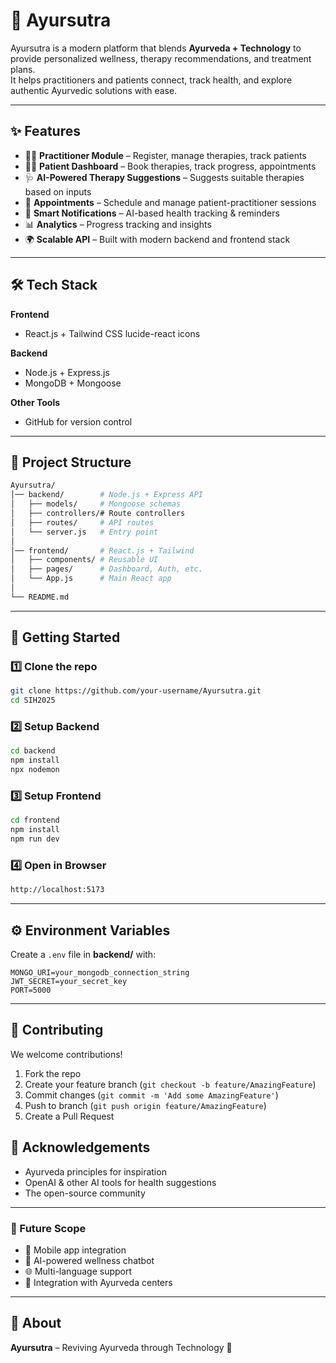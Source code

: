 

# 🌿 Ayursutra

Ayursutra is a modern platform that blends **Ayurveda + Technology** to provide personalized wellness, therapy recommendations, and treatment plans.  
It helps practitioners and patients connect, track health, and explore authentic Ayurvedic solutions with ease.

---

## ✨ Features

- 🧑‍⚕️ **Practitioner Module** – Register, manage therapies, track patients  
- 👨‍💻 **Patient Dashboard** – Book therapies, track progress, appointments  
- 🩺 **AI-Powered Therapy Suggestions** – Suggests suitable therapies based on inputs  
- 📅 **Appointments** – Schedule and manage patient-practitioner sessions  
- 🔔 **Smart Notifications** – AI-based health tracking & reminders  
- 📊 **Analytics** – Progress tracking and insights  
- 🌍 **Scalable API** – Built with modern backend and frontend stack  

---

## 🛠️ Tech Stack

**Frontend**  
- React.js + Tailwind CSS   lucide-react icons  

**Backend**  
- Node.js + Express.js  
- MongoDB + Mongoose    

**Other Tools**  
- GitHub for version control  

---

## 📂 Project Structure

```bash
Ayursutra/
│── backend/        # Node.js + Express API
│   ├── models/     # Mongoose schemas
│   ├── controllers/# Route controllers
│   ├── routes/     # API routes
│   └── server.js   # Entry point
│
│── frontend/       # React.js + Tailwind
│   ├── components/ # Reusable UI
│   ├── pages/      # Dashboard, Auth, etc.
│   └── App.js      # Main React app
│
└── README.md
````

---

## 🚀 Getting Started

### 1️⃣ Clone the repo

```bash
git clone https://github.com/your-username/Ayursutra.git
cd SIH2025
```

### 2️⃣ Setup Backend

```bash
cd backend
npm install
npx nodemon
```

### 3️⃣ Setup Frontend

```bash
cd frontend
npm install
npm run dev
```

### 4️⃣ Open in Browser

```bash
http://localhost:5173
```

---

## ⚙️ Environment Variables

Create a `.env` file in **backend/** with:

```env
MONGO_URI=your_mongodb_connection_string
JWT_SECRET=your_secret_key
PORT=5000
```

---

## 🤝 Contributing

We welcome contributions!

1. Fork the repo
2. Create your feature branch (`git checkout -b feature/AmazingFeature`)
3. Commit changes (`git commit -m 'Add some AmazingFeature'`)
4. Push to branch (`git push origin feature/AmazingFeature`)
5. Create a Pull Request



## 🙌 Acknowledgements

* Ayurveda principles for inspiration
* OpenAI & other AI tools for health suggestions
* The open-source community

---

### 🔮 Future Scope

* 📱 Mobile app integration
* 🧘 AI-powered wellness chatbot
* 🌐 Multi-language support
* 🏥 Integration with Ayurveda centers

---

## 💚 About

**Ayursutra** – Reviving Ayurveda through Technology 🌿

